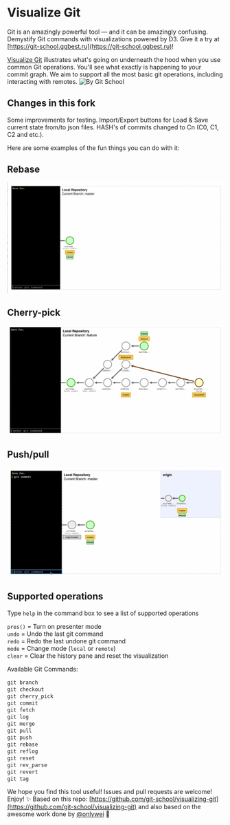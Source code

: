 ﻿Visualize Git
=============

Git is an amazingly powerful tool — and it can be amazingly confusing. Demystify Git commands with visualizations powered by D3. Give it a try at [https://git-school.ggbest.ru](https://git-school.ggbest.ru)!

[Visualize Git](https://git-school.ggbest.ru) illustrates what's going on underneath the hood when you use common Git operations. You'll see what exactly is happening to your commit graph. We aim to support all the most basic git operations, including interacting with remotes.
![By Git School](http://i.imgur.com/EiuyjJQ.png?1)

## Changes in this fork
Some improvements for testing. Import/Export buttons for Load & Save current state from/to json files. HASH's of commits changed to Cn (C0, C1, C2 and etc.).


Here are some examples of the fun things you can do with it:

## Rebase
![rebase](images/viz-rebase.gif)

## Cherry-pick
![cherry-pick](images/cherry-pick.gif)

## Push/pull
![push-pull](images/remote.gif)

## Supported operations

Type `help` in the command box to see a list of supported operations

`pres()` = Turn on presenter mode<br>
`undo` = Undo the last git command<br>
`redo` = Redo the last undone git command<br>
`mode` = Change mode (`local` or `remote`)<br>
`clear` = Clear the history pane and reset the visualization

Available Git Commands:
```
git branch
git checkout
git cherry_pick
git commit
git fetch
git log
git merge
git pull
git push
git rebase
git reflog
git reset
git rev_parse
git revert
git tag
```


We hope you find this tool useful! Issues and pull requests are welcome! Enjoy! :sparkles:
Based on this repo: [https://github.com/git-school/visualizing-git](https://github.com/git-school/visualizing-git) and also
based on the awesome work done by [@onlywei](https://github.com/onlywei/explain-git-with-d3) :bow:
